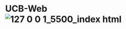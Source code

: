 # UCB-Web![127 0 0 1_5500_index html](https://user-images.githubusercontent.com/65207587/131177022-5abd7606-7187-43b6-8914-f57126a0566f.png)
